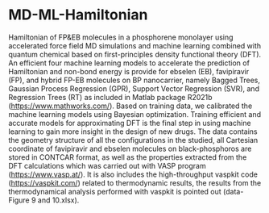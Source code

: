 # MD-ML-Hamiltonian
Hamiltonian of FP&amp;EB molecules in a phosphorene monolayer using accelerated force field MD simulations and
machine learning combined with quantum chemical based on first-principles density functional theory (DFT). 
An efficient four machine learning models to accelerate the prediction of Hamiltonian and non-bond energy is provide for ebselen (EB),  favipiravir (FP), and hybrid FP-EB molecules on BP nanocarrier, namely Bagged Trees, Gaussian Process Regression (GPR), Support Vector Regression (SVR), and Regression Trees (RT) as included in Matlab package R2021b (https://www.mathworks.com/). Based on training data, we calibrated the machine learning models using Bayesian optimization.
Training efficient and accurate models for approximating DFT is the final step in using machine learning to gain more insight in the design of new drugs.
The data contains the geometry structure of all the configurations in the studied, all Cartesian coordinate of favipiravir and ebselen molecules on black-phosphoros are stored in CONTCAR format, as well as the properties extracted from the DFT calculations which was carried out with VASP program (https://www.vasp.at/). It is also includes the high-throughput vaspkit code (https://vaspkit.com/) related to thermodynamic results, the  results from the thermodynamical analysis performed with vaspkit is pointed out (data-Figure 9 and 10.xlsx).
